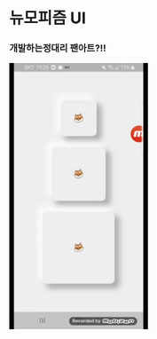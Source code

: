 # 뉴모피즘 UI

### 개발하는정대리 팬아트?!!
<img src="https://github.com/inma06/neumorphism_ui/blob/master/example.gif">
